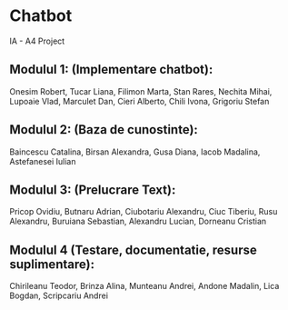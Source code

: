 # Chatbot
IA - A4 Project 

## Modulul 1: (Implementare chatbot):  
Onesim Robert, Tucar Liana, Filimon Marta, Stan Rares, Nechita Mihai, Lupoaie Vlad, Marculet Dan, Cieri Alberto, Chili Ivona, Grigoriu Stefan 
  
## Modulul 2: (Baza de cunostinte):
Baincescu Catalina, Birsan Alexandra, Gusa Diana, Iacob Madalina, Astefanesei Iulian


## Modulul 3: (Prelucrare Text): 
Pricop Ovidiu, Butnaru Adrian, Ciubotariu Alexandru, Ciuc Tiberiu, Rusu Alexandru, Buruiana Sebastian, Alexandru Lucian, Dorneanu Cristian


## Modulul 4 (Testare, documentatie, resurse suplimentare): 
Chirileanu Teodor, Brinza Alina, Munteanu Andrei, Andone Madalin, Lica Bogdan, Scripcariu Andrei
